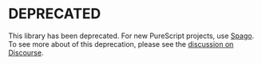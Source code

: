 # DEPRECATED

This library has been deprecated. For new PureScript projects, use [Spago](https://github.com/purescript/spago). To see more about of this deprecation, please see the [discussion on Discourse](https://discourse.purescript.org/t/proposed-purescript-contrib-library-deprecations).
